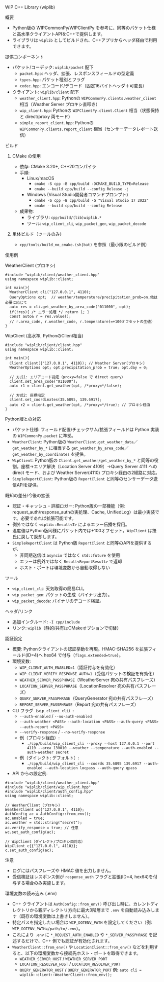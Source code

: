 WIP C++ Library (wiplib)

概要
- Python版の WIPCommonPy/WIPClientPy を参考に、同等のパケット仕様と高水準クライアントAPIをC++で提供します。
- ライブラリは `wiplib` としてビルドされ、C++アプリからヘッダ経由で利用できます。

提供コンポーネント
- パケット/コーデック: `wiplib/packet` 配下
  - `packet.hpp`: ヘッダ、拡張、レスポンスフィールドの型定義
  - `types.hpp`: パケット種別とフラグ
  - `codec.hpp`: エンコード/デコード（固定16バイトヘッダ＋可変長）
- クライアント: `wiplib/client` 配下
  - `weather_client.hpp`: Pythonの `WIPCommonPy.clients.weather_client` 相当（Weather Server プロキシ直叩き）
  - `wip_client.hpp`: Pythonの `WIPClientPy.client.Client` 相当（状態保持と direct/proxy 両モード）
  - `simple_report_client.hpp`: Pythonの `WIPCommonPy.clients.report_client` 相当（センサーデータレポート送信）

ビルド
1) CMake の使用
   - 依存: CMake 3.20+, C++20コンパイラ
   - 手順:
     - Linux/macOS
       - `cmake -S cpp -B cpp/build -DCMAKE_BUILD_TYPE=Release`
       - `cmake --build cpp/build --config Release -j`  
     - Windows (Visual Studio開発者コマンドプロンプト)
       - `cmake -S cpp -B cpp/build -G "Visual Studio 17 2022"`
       - `cmake --build cpp/build --config Release`
   - 成果物:
     - ライブラリ: `cpp/build/(lib)wiplib.*`
     - ツール: `wip_client_cli`, `wip_packet_gen`, `wip_packet_decode`

2) 単体ビルド（ツールのみ）
   - `cpp/tools/build_no_cmake.(sh|bat)` を参照（最小限のビルド例）

使用例

WeatherClient (プロキシ)
```
#include "wiplib/client/weather_client.hpp"
using namespace wiplib::client;

int main(){
  WeatherClient cli("127.0.0.1", 4110);
  QueryOptions opt;  // weather/temperature/precipitation_prob=on,他は必要に応じて
  auto res = cli.get_weather_by_area_code("011000", opt);
  if(!res){ /* エラー処理 */ return 1; }
  const auto& r = res.value();
  // r.area_code, r.weather_code, r.temperature(=+100オフセットの生値)
}
```

WipClient (高水準, PythonのClient相当)
```
#include "wiplib/client/client.hpp"
using namespace wiplib::client;

int main(){
  Client client({"127.0.0.1", 4110}); // Weather Server(プロキシ)
  WeatherOptions opt; opt.precipitation_prob = true; opt.day = 0;

  // 方式1: エリアコード指定（proxy=false で direct query）
  client.set_area_code("011000");
  auto r1 = client.get_weather(opt, /*proxy=*/false);

  // 方式2: 座標指定
  client.set_coordinates(35.6895, 139.6917);
  auto r2 = client.get_weather(opt, /*proxy=*/true); // プロキシ経由
}
```

Python版との対応
- パケット仕様: フィールド配置/チェックサム/拡張フィールドは Python 実装の `WIPCommonPy.packet` に準拠。
- `WeatherClient`: Python版の `WeatherClient.get_weather_data`／`get_weather_by_*` に相当する `get_weather_by_area_code`／`get_weather_by_coordinates` を提供。
- `WipClient`: Python版の `Client.get_weather/get_weather_by_*` と同等の役割。座標→エリア解決（Location Server 4109）→Query Server 4111 への direct モード、および Weather Server(4110) プロキシ経由の2経路に対応。
- `SimpleReportClient`: Python版の `ReportClient` と同等のセンサーデータ送信APIを提供。

既知の差分/今後の拡張
- 認証・キャッシュ・詳細ロガー: Python版の一部機能（例: request_auth/response_authの実処理、Cache, UnifiedLog）は最小実装です。必要であれば拡張可能です。
- 例外ではなく `wiplib::Result<T>` によるエラー伝播を採用。
- 温度値はPython版同様にパケット内では+100オフセット。`WipClient` は摂氏に戻して返却します。
- `SimpleReportClient` は Python版 `ReportClient` と同等のAPIを提供するが、
  - 非同期送信は `asyncio` ではなく `std::future` を使用
  - エラーは例外ではなく `Result<ReportResult>` で返却
  - ホスト・ポートは環境変数から自動取得しない

ツール
- `wip_client_cli`: 天気取得の簡易CLI。
- `wip_packet_gen`: パケットの生成（バイナリ出力）。
- `wip_packet_decode`: バイナリのデコード検証。

ヘッダ/リンク
- 追加インクルード: `-I cpp/include`
- リンク: `wiplib`（静的/共有はCMakeオプションで切替）

認証設定
- 概要: Pythonクライアントの認証挙動を再現。HMAC-SHA256 を拡張フィールド(ID=4)へ hex64 で付与（`flags.extended=true`）。
- 環境変数:
  - `WIP_CLIENT_AUTH_ENABLED=1`（認証付与を有効化）
  - `WIP_CLIENT_VERIFY_RESPONSE_AUTH=1`（受信パケットの検証を有効化）
  - `WEATHER_SERVER_PASSPHRASE`（WeatherServer 宛の共有パスフレーズ）
  - `LOCATION_SERVER_PASSPHRASE`（LocationResolver 宛の共有パスフレーズ）
  - `QUERY_SERVER_PASSPHRASE`（QueryGenerator 宛の共有パスフレーズ）
  - `REPORT_SERVER_PASSPHRASE`（Report 宛の共有パスフレーズ）
- CLI フラグ（`wip_client_cli`）:
  - `--auth-enabled` / `--no-auth-enabled`
  - `--auth-weather <PASS>` `--auth-location <PASS>` `--auth-query <PASS>` `--auth-report <PASS>`
  - `--verify-response` / `--no-verify-response`
  - 例（プロキシ経由）:
    - `./cpp/build/wip_client_cli --proxy --host 127.0.0.1 --port 4110 --area 130010 --weather --temperature --auth-enabled --auth-weather secret`
  - 例（ダイレクト: デフォルト）:
    - `./cpp/build/wip_client_cli --coords 35.6895 139.6917 --auth-enabled --auth-location locpass --auth-query qpass`
- API からの設定例:
```
#include "wiplib/client/weather_client.hpp"
#include "wiplib/client/wip_client.hpp"
#include "wiplib/client/auth_config.hpp"
using namespace wiplib::client;

// WeatherClient（プロキシ）
WeatherClient wc{"127.0.0.1", 4110};
AuthConfig ac = AuthConfig::from_env();
ac.enabled = true;
ac.weather = std::string("secret");
ac.verify_response = true; // 任意
wc.set_auth_config(ac);

// WipClient（ダイレクト/プロキシ両対応）
WipClient c{{"127.0.0.1", 4110}};
c.set_auth_config(ac);
```

注意
- ログにはパスフレーズや HMAC 値を出力しません。
- 受信検証はレスポンス側が `response_auth` フラグと拡張(ID=4, hex64)を付与する場合のみ実施します。

環境変数の読み込み (.env)
- C++ クライアントは `AuthConfig::from_env()` 呼び出し時に、カレントディレクトリから親ディレクトリ方向に最大3階層まで `.env` を自動読み込みします（既存の環境変数は上書きしません）。
- 特定パスを指定したい場合は `WIP_DOTENV_PATH` を設定してください（例: `WIP_DOTENV_PATH=/path/to/.env`）。
- これにより `.env` に `*_REQUEST_AUTH_ENABLED` や `*_SERVER_PASSPHRASE` を記述するだけで、C++ 側でも認証が有効化されます。
- `WeatherClient::from_env()` や `LocationClient::from_env()` などを利用すると、以下の環境変数から接続先ホスト・ポートを取得できます。
  - `WEATHER_SERVER_HOST` / `WEATHER_SERVER_PORT`
  - `LOCATION_RESOLVER_HOST` / `LOCATION_RESOLVER_PORT`
  - `QUERY_GENERATOR_HOST` / `QUERY_GENERATOR_PORT`
  例: `auto cli = wiplib::client::WeatherClient::from_env();`
